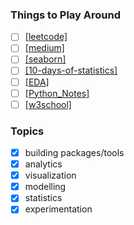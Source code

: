 ### Things to Play Around
- [ ] [[leetcode]](https://leetcode.com/)
- [ ] [[medium]](https://medium.com/)
- [ ] [[seaborn]](https://seaborn.pydata.org/tutorial.html)
- [ ] [[10-days-of-statistics]](https://www.hackerrank.com/domains/tutorials/10-days-of-statistics)
- [ ] [[EDA]](https://towardsdatascience.com/a-gentle-introduction-to-exploratory-data-analysis-f11d843b8184)
- [ ] [[Python_Notes]](https://github.com/krystinli/Learnings/blob/master/01_Python.md)
- [ ] [[w3school]](https://www.w3schools.com/python/python_classes.asp)

### Topics
- [x] building packages/tools
- [x] analytics
- [x] visualization
- [x] modelling
- [x] statistics
- [x] experimentation 
